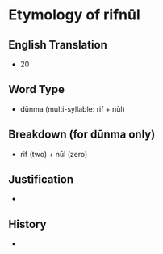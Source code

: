# Etymology of rifnūl

## English Translation
- 20

## Word Type
- dūnma (multi-syllable: rif + nūl)

## Breakdown (for dūnma only)
- rif (two) + nūl (zero)

## Justification
- 

## History
- 
